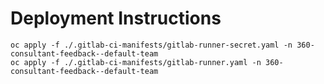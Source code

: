 # Deployment Instructions

```shell
oc apply -f ./.gitlab-ci-manifests/gitlab-runner-secret.yaml -n 360-consultant-feedback--default-team
oc apply -f ./.gitlab-ci-manifests/gitlab-runner.yaml -n 360-consultant-feedback--default-team
```
